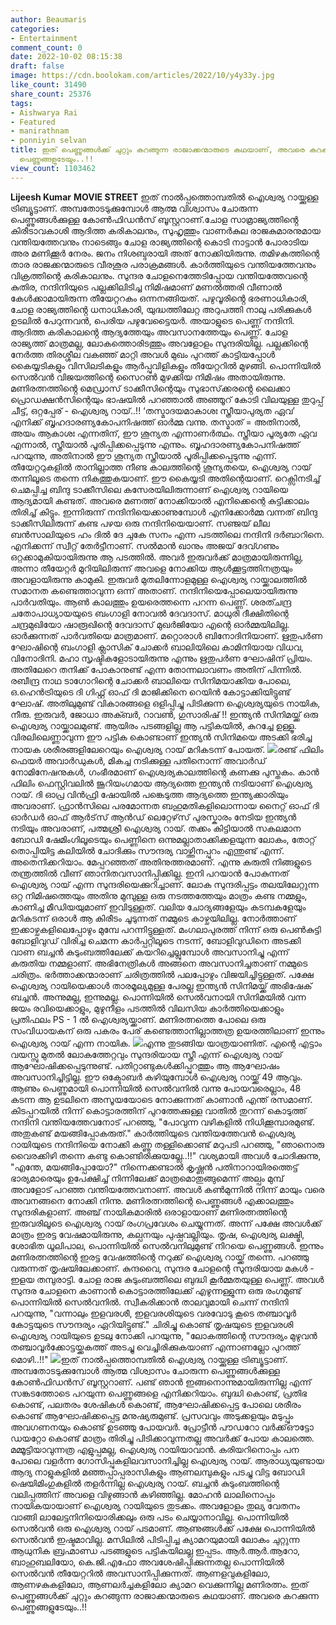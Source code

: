 ```yaml
---
author: Beaumaris
categories:
- Entertainment
comment_count: 0
date: 2022-10-02 08:15:38
draft: false
image: https://cdn.boolokam.com/articles/2022/10/y4y33y.jpg
like_count: 31490
share_count: 25376
tags:
- Aishwarya Rai
- Featured
- manirathnam
- ponniyin selvan
title: ഇത് പെണ്ണുങ്ങൾക്ക് ചുറ്റും കറങ്ങുന്ന രാജാക്കന്മാരുടെ കഥയാണ്, അവരെ കറക്കുന്ന
  പെണ്ണുങ്ങളുടേയും..!!
view_count: 1103462
---
```


**Lijeesh Kumar** **MOVIE STREET** ഇത് നാൽപ്പത്തൊമ്പതിൽ ഐശ്വര്യ റായ്ക്കുള്ള ട്രിബ്യൂട്ടാണ്. അമ്പതോടടുക്കുമ്പോൾ ആത്മ വിശ്വാസം ചോരുന്ന പെണ്ണുങ്ങൾക്കുള്ള കോൺഫിഡൻസ് ബൂസ്റ്ററാണ്.ചോള സാമ്രാജ്യത്തിൻ്റെ കിരീടാവകാശി ആദിത്ത കരികാലനും, സുഹൃത്തും വാണർകുല രാജകുമാരനുമായ വന്തിയത്തേവനും നാടെങ്ങും ചോള രാജ്യത്തിന്റെ കൊടി നാട്ടാൻ പോരാടിയ അര മണിക്കൂർ നേരം. ജനം നിശബ്ദരായി അത് നോക്കിയിരുന്നു. തമിഴകത്തിന്റെ താര രാജക്കന്മാരുടെ വീരശൂര പരാക്രമങ്ങൾ. കാർത്തിയുടെ വന്തിയത്തേവനും വിക്രത്തിന്റെ കരികാലനും. സുന്ദര ചോളനെത്തേടിപ്പോയ വന്തിയത്തേവന്റെ കുതിര, നന്ദിനിയുടെ പല്ലക്കിലിടിച്ച നിമിഷമാണ് മണൽത്തരി വീണാൽ കേൾക്കാമായിരുന്ന തീയേറ്ററകം ഒന്നനങ്ങിയത്. പഴുവൂരിൻ്റെ ഭരണാധികാരി, ചോള രാജ്യത്തിൻ്റെ ധനാധികാരി, യുദ്ധത്തിലേറ്റ അറുപത്തി നാലു പരിക്കുകൾ ഉടലിൽ പേറുന്നവൻ, പെരിയ പഴുവേട്ടൈയർ. അയാളുടെ പെണ്ണ് നന്ദിനി. ആദിത്ത കരികാലൻ്റെ ആദ്യത്തേയും അവസാനത്തേയും പെണ്ണ്. ചോള രാജ്യത്ത് മാത്രമല്ല, ലോകത്തൊരിടത്തും അവളോളം സുന്ദരിയില്ല. പല്ലക്കിന്റെ നേർത്ത തിരശ്ശീല വകഞ്ഞ് മാറ്റി അവൾ മുഖം പുറത്ത് കാട്ടിയപ്പോൾ കൈയ്യടികളും വിസിലടികളും ആർപ്പുവിളികളും തീയേറ്ററിൽ മുഴങ്ങി. പൊന്നിയിൽ സെൽവൻ വിജയത്തിന്റെ സൈറൺ മുഴക്കിയ നിമിഷം അതായിരുന്നു. മണിരത്നത്തിൻ്റെ മെഡ്രാസ് ടാക്കീസിന്റെയും സുഭാസ്‌ക്കരൻ്റെ ലൈക്കാ പ്രൊഡക്ഷൻസിന്റെയും ഭാഷയിൽ പറഞ്ഞാൽ അഞ്ഞൂറ് കോടി വിലയുള്ള തുറുപ്പ് ചീട്ട്, ഒറ്റപ്പേര് - ഐശ്വര്യ റായ്..!! ‘തസ്മാദയമാകാശഃ സ്ത്രീയാപുര്യത ഏവ’ എനിക്ക് ബൃഹദാരണ്യകോപനിഷത്ത് ഓർമ്മ വന്നു. തസ്മാത് = അതിനാല്‍, അയം ആകാശഃ എന്നതിന്, ഈ ശൂന്യത എന്നാണർത്ഥം. സ്ത്രീയാ പൂര്യതേ ഏവ എന്നാൽ, സ്ത്രീയാല്‍ പൂരിപ്പിക്കപ്പെടുന്നു എന്നും. ബൃഹദാരണ്യകോപനിഷത്ത് പറയുന്നു, അതിനാല്‍ ഈ ശൂന്യത സ്ത്രീയാല്‍ പൂരിപ്പിക്കപ്പെടുന്നു എന്ന്. തീയേറ്ററുകളിൽ താനില്ലാത്ത നീണ്ട കാലത്തിന്റെ ശൂന്യതയെ, ഐശ്വര്യ റായ് തന്നിലൂടെ തന്നെ നികത്തുകയാണ്. ഈ കൈയ്യടി അതിന്റെയാണ്. റെക്സിനടിച്ച് ചെമപ്പിച്ച ബിന്ദു ടാക്കീസിലെ കസേരയിലിരുന്നാണ് ഐശ്വര്യ റായിയെ ആദ്യമായി കണ്ടത്. അവരെ മണത്ത് നോക്കിയാൽ എനിക്കെന്റെ കുട്ടിക്കാലം തിരിച്ച് കിട്ടും. ഇന്നിരുന്ന് നന്ദിനിയെക്കാണുമ്പോൾ എനിക്കോർമ്മ വന്നത് ബിന്ദു ടാക്കീസിലിരുന്ന് കണ്ട പഴയ ഒരു നന്ദിനിയെയാണ്. സഞ്ജയ് ലീല ബൻസാലിയുടെ ഹം ദിൽ ദേ ചുകേ സനം എന്ന പടത്തിലെ നന്ദിനി ദർബാറിനെ. എനിക്കന്ന് സ്വീറ്റ് തേർട്ടീനാണ്. സൽമാൻ ഖാനും അജയ് ദേവ്ഗണും ഒറ്റക്കാമുകിയായിരുന്നു ആ പടത്തിൽ. അവർ ഇരുവർക്ക് മാത്രമായിരുന്നില്ല, അന്നാ തീയേറ്റർ മുറിയിലിരുന്ന് അവളെ നോക്കിയ ആൾക്കൂട്ടത്തിനത്രയും അവളായിരുന്നു കാമുകി. ഇരുവർ മുതലിന്നോളമുള്ള ഐശ്വര്യ റായ്ക്കാലത്തിൽ സമാനത കണ്ടെത്താവുന്ന ഒന്ന് അതാണ്. നന്ദിനിയെപ്പോലെയായിരുന്നു പാർവതിയും. ആൺ കാലത്തും ഉയരെത്തന്നെ പറന്ന പെണ്ണ്. ശരത്ചന്ദ്ര ചതോപാധ്യായയുടെ ബംഗാളി നോവൽ ദേവദാസ്. മാധുരി ദീക്ഷിതിന്റെ ചന്ദ്രമുഖിയോ ഷാരൂഖിന്റെ ദേവദാസ് മുഖർജിയോ എന്റെ ഓർമ്മയിലില്ല. ഓർക്കുന്നത് പാർവതിയെ മാത്രമാണ്. മറ്റൊരാൾ ബിനോദിനിയാണ്. ഋതുപർണ ഘോഷിന്റെ ബംഗാളി ക്ലാസിക് ചോക്കർ ബാലിയിലെ കാമിനിയായ വിധവ, വിനോദിനി. മഹാ സൃഷ്ടികളോടായിരുന്നു എന്നും ഋതുപർണ ഘോഷിന് പ്രിയം. അതിലേറെ തനിക്ക് പോകാനുണ്ട് എന്ന തോന്നലാവണം അതിന് പിന്നിൽ. രബീന്ദ്ര നാഥ ടാഗോറിന്റെ ചോക്കർ ബാലിയെ സിനിമയാക്കിയ പോലെ, ഒ.ഹെൻട്രിയുടെ ദി ഗിഫ്റ്റ് ഓഫ് ദി മാജിക്കിനെ റെയിൻ കോട്ടാക്കിയിട്ടുണ്ട് ഘോഷ്. അതിലുമുണ്ട് വികാരങ്ങളെ ഒളിപ്പിച്ചു പിടിക്കുന്ന ഐശ്വര്യയുടെ നായിക, നീരു. ഇരുവർ, ജോധാ അക്ബർ, റാവൺ, ഗുസാരിഷ് !! ഇന്ത്യൻ സിനിമയ്ക്ക് ഒരു ഐശ്വര്യ റായ്ക്കാലമുണ്ട്. ആയിരം പടങ്ങളില്ല ആ പട്ടികയിൽ, കുറച്ചേ ഉള്ളൂ. വിരലിലെണ്ണാവുന്ന ഈ പട്ടിക കൊണ്ടാണ് ഇന്ത്യൻ സിനിമയെ അടക്കി ഭരിച്ച നായക ശരീരങ്ങളിലേറെയും ഐശ്വര്യ റായ് മറികടന്ന് പോയത്. ![](https://cdn.boolokam.com/articles/2022/10/y4y33y.jpg)രണ്ട് ഫിലിം ഫെയർ അവാർഡുകൾ, മികച്ച നടിക്കുള്ള പതിനൊന്ന് അവാർഡ് നോമിനേഷനുകൾ, ഗംഭീരമാണ് ഐശ്വര്യകാലത്തിന്റെ കണക്കു പുസ്തകം. കാന്‍ ഫിലിം ഫെസ്റ്റിവലില്‍ ജൂറിയംഗമായ ആദ്യത്തെ ഇന്ത്യന്‍ നടിയാണ് ഐശ്വര്യ റായ്. ദി ഓപ്ര വിന്‍ഫ്രി ഷോയില്‍ പങ്കെടുത്ത ആദ്യത്തെ ഇന്ത്യക്കാരിയും അവരാണ്. ഫ്രാന്‍സിലെ പരമോന്നത ബഹുമതികളിലൊന്നായ നൈറ്റ് ഓഫ് ദി ഓര്‍ഡര്‍ ഓഫ് ആര്‍ട്‌സ് ആൻഡ് ലെറ്റേഴ്‌സ് പുരസ്കാരം നേടിയ ഇന്ത്യൻ നടിയും അവരാണ്, പത്മശ്രീ ഐശ്വര്യ റായ്. തക്കം കിട്ടിയാൽ സകലമാന ബോഡി ഷേമിംഗിലൂടെയും പെണ്ണിനെ ഒന്നുമല്ലാതാക്കിക്കളയുന്ന ലോകം, തോറ്റ് തൊപ്പിയിട്ട കലിയിൽ ചോദിക്കും സൗന്ദര്യ വാഴ്ത്തിനപ്പുറം എന്തുണ്ട് എന്ന്. അതെനിക്കറിയാം. മേപ്പറഞ്ഞത് അതിനുത്തരമാണ്. എന്നു കരുതി നിങ്ങളുടെ തന്ത്രത്തിൽ വീണ് ഞാനിതവസാനിപ്പിക്കില്ല. ഇനി പറയാൻ പോകുന്നത് ഐശ്വര്യ റായ് എന്ന സുന്ദരിയെക്കുറിച്ചാണ്. ലോക സുന്ദരിപ്പട്ടം തലയിലേറ്റുന്ന ഒറ്റ നിമിഷത്തെയും അതിനു മുമ്പുള്ള ഒരു നടത്തത്തേയും മാത്രം കണ്ട നമ്മളും, കാണിച്ച മീഡിയയുമാണ് ഇവിടുള്ളത്. വലിയ ചോദ്യങ്ങളേയും കടമ്പകളേയും മറികടന്ന് ഒരാൾ ആ കിരീടം ചൂടുന്നത് നമ്മുടെ കാഴ്ചയിലില്ല. നോർത്താണ് ഇക്കാഴ്ചകളിലെപ്പോഴും മുമ്പേ പറന്നിട്ടുള്ളത്. മംഗലാപുരത്ത് നിന്ന് ഒരു പെൺകുട്ടി ബോളിവുഡ് വിരിച്ച ചെമന്ന കാർപ്പറ്റിലൂടെ നടന്ന്, ബോളിവുഡിനെ അടക്കി വാണ ബച്ചൻ കുടുംബത്തിലേക്ക് കയറിച്ചെല്ലുമ്പോൾ അവസാനിച്ചു എന്ന് കരുതിയ നമ്മളാണ്. അഭിനേത്രികൾ അങ്ങനെ അവസാനിച്ചതാണ് നമ്മുടെ ചരിത്രം. ഭർത്താക്കന്മാരാണ് ചരിത്രത്തിൽ പലപ്പോഴും വിജയിച്ചിട്ടുള്ളത്. പക്ഷേ ഐശ്വര്യ റായിയെക്കാൾ താരമൂല്യമുള്ള പേരല്ല ഇന്ത്യൻ സിനിമയ്ക്ക് അഭിഷേക് ബച്ചൻ. അന്നുമല്ല, ഇന്നുമല്ല. പൊന്നിയിൽ സെൽവനായി സിനിമയിൽ വന്ന ജയം രവിയെക്കാളും, മുഴുനീളം പടത്തിൽ വിലസിയ കാർത്തിയെക്കാളും പ്രതിഫലം PS - 1 ൽ ഐശ്വര്യയ്ക്കാണ്. മണിരത്നത്തെ പോലെ ഒരു സംവിധായകന് ഒരു പകരം പേര് കണ്ടെത്താനില്ലാത്തത്ര ഉയരത്തിലാണ് ഇന്നും ഐശ്വര്യ റായ് എന്ന നായിക. ![](https://cdn.boolokam.com/articles/2022/10/r2r2r.jpg)എന്നു തുടങ്ങിയ യാത്രയാണിത്. എന്റെ എട്ടാം വയസ്സു മുതൽ ലോകത്തേറ്റവും സുന്ദരിയായ സ്ത്രീ എന്ന് ഐശ്വര്യ റായ് ആഘോഷിക്കപ്പെടുന്നുണ്ട്. പതിറ്റാണ്ടുകൾക്കിപ്പുറത്തും ആ ആഘോഷം അവസാനിച്ചിട്ടില്ല. ഈ ഒക്ടോബർ കഴിയുമ്പോൾ ഐശ്വര്യ റായ്ക്ക് 49 ആവും. ആണും പെണ്ണുമായി പൊന്നിയിൽ സെൽവനിൽ വന്നു പോയവരെല്ലാം, 48 കടന്ന ആ ഉടലിനെ അസൂയയോടെ നോക്കുന്നത് കാണാൻ എന്ത് രസമാണ്. കിടപ്പറയിൽ നിന്ന് കൊട്ടാരത്തിന് പുറത്തേക്കുള്ള വാതിൽ തുറന്ന് കൊടുത്ത് നന്ദിനി വന്തിയത്തേവനോട് പറഞ്ഞു, "പോവുന്ന വഴികളിൽ നിധിക്കൂമ്പാരമുണ്ട്. അതുകണ്ട് മയങ്ങിപ്പോകരുത്." കാർത്തിയുടെ വന്തിയത്തേവൻ ഐശ്വര്യ റായിയുടെ നന്ദിനിയെ നോക്കി കണ്ണു തള്ളിക്കൊണ്ട് മറുപടി പറഞ്ഞു, "ഞാനൊരു വൈരക്കിഴി തന്നെ കണ്ടു കൊണ്ടിരിക്കുയല്ലേ..!!" വശ്യമായി അവൾ ചോദിക്കുന്നു, "എന്തേ, മയങ്ങിപ്പോയോ?" നിന്നെക്കണ്ടാൽ കൃഷ്ണൻ പതിനാറായിരത്തെട്ട് ഭാര്യമാരെയും ഉപേക്ഷിച്ച് നിന്നിലേക്ക് മാത്രമൊതുങ്ങുമെന്ന് അല്പം മുമ്പ് അവളോട് പറഞ്ഞ വന്തിയത്തേവനാണ്. അവൾ കൺമുന്നിൽ നിന്ന് മായും വരെ അവനങ്ങനെ നോക്കി നിന്നു. മണിരത്നത്തിന്റെ പെണ്ണുങ്ങൾ എക്കാലത്തും സുന്ദരികളാണ്. അഞ്ച് നായികമാരിൽ ഒരാളായാണ് മണിരത്നത്തിന്റെ ഇരുവരിലൂടെ ഐശ്വര്യ റായ് രംഗപ്രവേശം ചെയ്യുന്നത്. അന്ന് പക്ഷേ അവൾക്ക് മാത്രം ഇരട്ട വേഷമായിരുന്നു, കല്പനയും പുഷ്പവല്ലിയും. തൃഷ, ഐശ്വര്യ ലക്ഷ്മി, ശോഭിത ധൂലിപാല, പൊന്നിയിൽ സെൽവനിലുമുണ്ട് നിറയെ പെണ്ണുങ്ങൾ. ഇന്നും മണിരത്നത്തിന്റെ ഇരട്ട വേഷത്തിന്റെ നറുക്ക് ഐശ്വര്യ റായ്ക്ക് തന്നെ. പറഞ്ഞു വരുന്നത് തൃഷയിലേക്കാണ്. കുന്ദവൈ, സുന്ദര ചോളന്റെ സുന്ദരിയായ മകൾ - ഇളയ തമ്പുരാട്ടി. ചോള രാജ കുടുംബത്തിലെ ബുദ്ധി കൂര്‍മ്മതയുള്ള പെണ്ണ്. അവൾ സുന്ദര ചോളനെ കാണാൻ കൊട്ടാരത്തിലേക്ക് എഴുന്നള്ളുന്ന ഒരു രംഗമുണ്ട് പൊന്നിയിൽ സെൽവനിൽ. സ്വീകരിക്കാൻ താലവുമായി ചെന്ന് നന്ദിനി പറയുന്നു, "വന്നാലും ഇളവരശീ, ഇളവരശിയുടെ വരവോടു കൂടെ തഞ്ചാവൂർ കോട്ടയുടെ സൗന്ദര്യം ഏറിയിട്ടുണ്ട്." ചിരിച്ചു കൊണ്ട് തൃഷയുടെ ഇളവരശി ഐശ്വര്യ റായിയുടെ ഉടലു നോക്കി പറയുന്നു, "ലോകത്തിന്റെ സൗന്ദര്യം മുഴുവൻ തഞ്ചാവൂർക്കോട്ടയ്ക്കകത്ത് അടച്ചു വെച്ചിരിക്കുകയാണ് എന്നാണല്ലോ പുറത്ത് മൊഴി..!!" ![](https://cdn.boolokam.com/articles/2022/10/rrttt.jpg)ഇത് നാൽപ്പത്തൊമ്പതിൽ ഐശ്വര്യ റായ്ക്കുള്ള ട്രിബ്യൂട്ടാണ്. അമ്പതോടടുക്കുമ്പോൾ ആത്മ വിശ്വാസം ചോരുന്ന പെണ്ണുങ്ങൾക്കുള്ള കോൺഫിഡൻസ് ബൂസ്റ്ററാണ്. പണ്ട് ഞാൻ ഇങ്ങനൊന്നുമായിരുന്നില്ല എന്ന് സങ്കടത്തോടെ പറയുന്ന പെണ്ണുങ്ങളെ എനിക്കറിയാം. ബുദ്ധി കൊണ്ട്, പ്രതിഭ കൊണ്ട്, പലതരം ശേഷികൾ കൊണ്ട്, ആഘോഷിക്കപ്പെട്ട പോലെ ശരീരം കൊണ്ട് ആഘോഷിക്കപ്പെട്ട മനുഷ്യരുമുണ്ട്. പ്രസവവും അടുക്കളയും മടുപ്പും അവഗണനയും കൊണ്ട് ഉടഞ്ഞു പോയവർ. പ്രോട്ടീൻ പൗഡറോ വർക്ക്ഔട്ടോ ഡയറ്റോ കൊണ്ട് മാത്രം തിരിച്ചു പിടിക്കാവുന്നതല്ല അവർക്ക് പോയ കാലത്തെ. മമ്മൂട്ടിയാവുന്നത്ര എളുപ്പമല്ല, ഐശ്വര്യ റായിയാവാൻ. കരിയറിനൊപ്പം പന പോലെ വളർന്ന ഗോസിപ്പുകളിലവസാനിച്ചില്ല ഐശ്വര്യ റായ്. ആരാധ്യയുണ്ടായ ആദ്യ നാളുകളിൽ മഞ്ഞപ്പാപ്പരാസികളും ആണലമ്പുകളും പടച്ചു വിട്ട ബോഡി ഷെയിമിംഗുകളിൽ തളർന്നില്ല ഐശ്വര്യ റായ്. ബച്ചൻ കുടുംബത്തിന്റെ വലിപ്പത്തിന് അവളെ വിഴുങ്ങാൻ കഴിഞ്ഞില്ല. മോഹൻ ലാലിനൊപ്പം നായികയായാണ് ഐശ്വര്യ റായിയുടെ തുടക്കം. അവളോളം തുല്യ വേതനം വാങ്ങി ലാലേട്ടനിനിയൊരിക്കലും ഒരു പടം ചെയ്യാനാവില്ല. പൊന്നിയിൽ സെൽവൻ ഒരു ഐശ്വര്യ റായ് പടമാണ്. ആണുങ്ങൾക്ക് പക്ഷേ പൊന്നിയിൽ സെൽവൻ ഇഷ്ടമാവില്ല. മസിലിൽ പിടിപ്പിച്ച ക്യാമറയുമായി ലോകം ചുറ്റുന്ന ആധുനിക ബ്രഹ്മാണ്ഡ പടങ്ങളുടെ പട്ടികയിലല്ല ഇപ്പടം. ആർ.ആർ.ആറോ, ബാഹുബലിയോ, കെ.ജി.എഫോ അവശേഷിപ്പിക്കുന്നതല്ല പൊന്നിയിൽ സെൽവൻ തീയേറ്ററിൽ അവസാനിപ്പിക്കുന്നത്. ആണളവുകളിലോ, ആണഴകുകളിലോ, ആണലർച്ചകളിലോ ക്യാമറ വെക്കുന്നില്ല മണിരത്നം. ഇത് പെണ്ണുങ്ങൾക്ക് ചുറ്റും കറങ്ങുന്ന രാജാക്കന്മാരുടെ കഥയാണ്. അവരെ കറക്കുന്ന പെണ്ണുങ്ങളുടേയും..!!